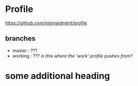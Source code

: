 # Profile

https://github.com/robmaidment/profile

## branches
- master : ???
- working : ??? *is this where the 'work' profile pushes from?*

# some additional heading
